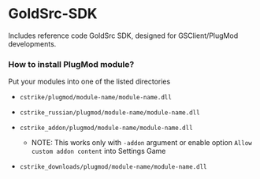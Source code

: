 # GoldSrc-SDK
Includes reference code GoldSrc SDK, designed for GSClient/PlugMod developments.

### How to install PlugMod module?
Put your modules into one of the listed directories

* `cstrike/plugmod/module-name/module-name.dll`
* `cstrike_russian/plugmod/module-name/module-name.dll`
* `cstrike_addon/plugmod/module-name/module-name.dll`
   - NOTE: This works only with `-addon` argument or enable option `Allow custom addon content` into Settings Game
   
* `cstrike_downloads/plugmod/module-name/module-name.dll`
